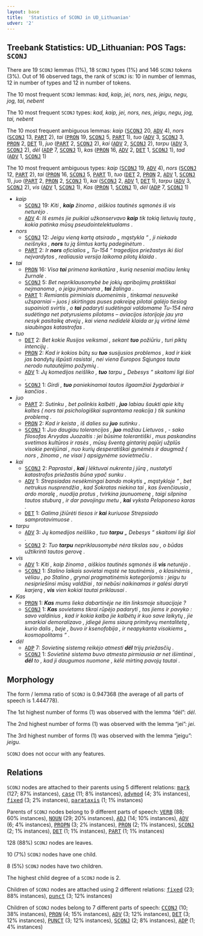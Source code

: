 ```yaml
---
layout: base
title:  'Statistics of SCONJ in UD_Lithuanian'
udver: '2'
---
```


## Treebank Statistics: UD_Lithuanian: POS Tags: `SCONJ`

There are 19 `SCONJ` lemmas (1%), 18 `SCONJ` types (1%) and 146 `SCONJ` tokens (3%).
Out of 16 observed tags, the rank of `SCONJ` is: 10 in number of lemmas, 12 in number of types and 12 in number of tokens.

The 10 most frequent `SCONJ` lemmas: <em>kad, kaip, jei, nors, nes, jeigu, negu, jog, tai, nebent</em>

The 10 most frequent `SCONJ` types:  <em>kad, kaip, jei, nors, nes, jeigu, negu, jog, tai, nebent</em>

The 10 most frequent ambiguous lemmas: <em>kaip</em> (<tt><a href="lt-pos-SCONJ.html">SCONJ</a></tt> 20, <tt><a href="lt-pos-ADV.html">ADV</a></tt> 4), <em>nors</em> (<tt><a href="lt-pos-SCONJ.html">SCONJ</a></tt> 13, <tt><a href="lt-pos-PART.html">PART</a></tt> 2), <em>tai</em> (<tt><a href="lt-pos-PRON.html">PRON</a></tt> 19, <tt><a href="lt-pos-SCONJ.html">SCONJ</a></tt> 5, <tt><a href="lt-pos-PART.html">PART</a></tt> 1), <em>tuo</em> (<tt><a href="lt-pos-ADV.html">ADV</a></tt> 3, <tt><a href="lt-pos-SCONJ.html">SCONJ</a></tt> 3, <tt><a href="lt-pos-PRON.html">PRON</a></tt> 2, <tt><a href="lt-pos-DET.html">DET</a></tt> 1), <em>juo</em> (<tt><a href="lt-pos-PART.html">PART</a></tt> 2, <tt><a href="lt-pos-SCONJ.html">SCONJ</a></tt> 2), <em>kai</em> (<tt><a href="lt-pos-ADV.html">ADV</a></tt> 2, <tt><a href="lt-pos-SCONJ.html">SCONJ</a></tt> 2), <em>tarpu</em> (<tt><a href="lt-pos-ADV.html">ADV</a></tt> 3, <tt><a href="lt-pos-SCONJ.html">SCONJ</a></tt> 2), <em>dėl</em> (<tt><a href="lt-pos-ADP.html">ADP</a></tt> 7, <tt><a href="lt-pos-SCONJ.html">SCONJ</a></tt> 1), <em>kas</em> (<tt><a href="lt-pos-PRON.html">PRON</a></tt> 16, <tt><a href="lt-pos-ADV.html">ADV</a></tt> 2, <tt><a href="lt-pos-DET.html">DET</a></tt> 1, <tt><a href="lt-pos-SCONJ.html">SCONJ</a></tt> 1), <em>tad</em> (<tt><a href="lt-pos-ADV.html">ADV</a></tt> 1, <tt><a href="lt-pos-SCONJ.html">SCONJ</a></tt> 1)

The 10 most frequent ambiguous types:  <em>kaip</em> (<tt><a href="lt-pos-SCONJ.html">SCONJ</a></tt> 19, <tt><a href="lt-pos-ADV.html">ADV</a></tt> 4), <em>nors</em> (<tt><a href="lt-pos-SCONJ.html">SCONJ</a></tt> 12, <tt><a href="lt-pos-PART.html">PART</a></tt> 2), <em>tai</em> (<tt><a href="lt-pos-PRON.html">PRON</a></tt> 16, <tt><a href="lt-pos-SCONJ.html">SCONJ</a></tt> 5, <tt><a href="lt-pos-PART.html">PART</a></tt> 1), <em>tuo</em> (<tt><a href="lt-pos-DET.html">DET</a></tt> 2, <tt><a href="lt-pos-PRON.html">PRON</a></tt> 2, <tt><a href="lt-pos-ADV.html">ADV</a></tt> 1, <tt><a href="lt-pos-SCONJ.html">SCONJ</a></tt> 1), <em>juo</em> (<tt><a href="lt-pos-PART.html">PART</a></tt> 2, <tt><a href="lt-pos-PRON.html">PRON</a></tt> 2, <tt><a href="lt-pos-SCONJ.html">SCONJ</a></tt> 1), <em>kai</em> (<tt><a href="lt-pos-SCONJ.html">SCONJ</a></tt> 2, <tt><a href="lt-pos-ADV.html">ADV</a></tt> 1, <tt><a href="lt-pos-DET.html">DET</a></tt> 1), <em>tarpu</em> (<tt><a href="lt-pos-ADV.html">ADV</a></tt> 3, <tt><a href="lt-pos-SCONJ.html">SCONJ</a></tt> 2), <em>vis</em> (<tt><a href="lt-pos-ADV.html">ADV</a></tt> 1, <tt><a href="lt-pos-SCONJ.html">SCONJ</a></tt> 1), <em>Kas</em> (<tt><a href="lt-pos-PRON.html">PRON</a></tt> 1, <tt><a href="lt-pos-SCONJ.html">SCONJ</a></tt> 1), <em>dėl</em> (<tt><a href="lt-pos-ADP.html">ADP</a></tt> 7, <tt><a href="lt-pos-SCONJ.html">SCONJ</a></tt> 1)


* <em>kaip</em>
  * <tt><a href="lt-pos-SCONJ.html">SCONJ</a></tt> 19: <em>Kiti , <b>kaip</b> žinoma , aiškios tautinės sąmonės iš vis neturėjo .</em>
  * <tt><a href="lt-pos-ADV.html">ADV</a></tt> 4: <em>Iš esmės jie puikiai užkonservavo <b>kaip</b> tik tokią lietuvių tautą , kokia patinka mūsų pseudointelektualams .</em>
* <em>nors</em>
  * <tt><a href="lt-pos-SCONJ.html">SCONJ</a></tt> 12: <em>Jeigu vieną kartą atsirado „ mąstykla “ , ji niekada neišnyks , <b>nors</b> tu ją šimtus kartų padeginėtum .</em>
  * <tt><a href="lt-pos-PART.html">PART</a></tt> 2: <em>Ir <b>nors</b> oficialios „ Tu-154 “ tragedijos priežastys iki šiol neįvardytos , realiausia versija laikoma pilotų klaida .</em>
* <em>tai</em>
  * <tt><a href="lt-pos-PRON.html">PRON</a></tt> 16: <em>Visa <b>tai</b> primena karikatūra , kurią neseniai mačiau lenkų žurnale .</em>
  * <tt><a href="lt-pos-SCONJ.html">SCONJ</a></tt> 5: <em>Bet nepriklausomybė be jokių apribojimų praktiškai neįmanoma , o jeigu įmanoma , <b>tai</b> žalinga .</em>
  * <tt><a href="lt-pos-PART.html">PART</a></tt> 1: <em>Remiantis pirminiais duomenimis , tinkamai nesuveikė užsparniai – juos į skirtingas puses pakreipę pilotai galėjo tiesiog supainioti svirtis , o <b>tai</b> padaryti sudėtingai valdomame Tu-154 nėra sudėtinga net patyrusiems pilotams – aviacijos istorijoje jau yra nesyk pasitaikę atvejų , kai viena nedidelė klaida ar jų virtinė lėmė siaubingas katastrofas .</em>
* <em>tuo</em>
  * <tt><a href="lt-pos-DET.html">DET</a></tt> 2: <em>Bet kokie Rusijos veiksmai , sekant <b>tuo</b> požiūriu , turi piktų intencijų .</em>
  * <tt><a href="lt-pos-PRON.html">PRON</a></tt> 2: <em>Kad ir kokios būtų su <b>tuo</b> susijusios problemos , kad ir kiek jas bandytų išpūsti rasistai , nei viena Europos Sąjungos tauta nerodo nutautėjimo požymių .</em>
  * <tt><a href="lt-pos-ADV.html">ADV</a></tt> 1: <em>Jų komedijos neišliko , <b>tuo</b> tarpu „ Debesys “ skaitomi ligi šiol .</em>
  * <tt><a href="lt-pos-SCONJ.html">SCONJ</a></tt> 1: <em>Girdi , <b>tuo</b> paniekinamai tautos ilgaamžiai žygdarbiai ir kančios .</em>
* <em>juo</em>
  * <tt><a href="lt-pos-PART.html">PART</a></tt> 2: <em>Sutinku , bet polinkis kalbėti , <b>juo</b> labiau šaukti apie kitų kaltes ( nors tai psichologiškai suprantama reakcija ) tik sunkina problemą .</em>
  * <tt><a href="lt-pos-PRON.html">PRON</a></tt> 2: <em>Kad ir keista , iš dalies su <b>juo</b> sutinku .</em>
  * <tt><a href="lt-pos-SCONJ.html">SCONJ</a></tt> 1: <em>Juo daugiau tolerancijos , <b>juo</b> mažiau Lietuvos , - sako filosofas Arvydas Juozaitis : jei būsime tolerantiški , mus paskandins svetimos kultūros ir rasės , mūsų šventą gintarinį pajūrį užplūs visokie perėjūnai , nuo kurių desperatiškai gynėmės ir daugmaž ( nors , žinoma , ne visai ) apsigynėme sovietmečiu .</em>
* <em>kai</em>
  * <tt><a href="lt-pos-SCONJ.html">SCONJ</a></tt> 2: <em>Paprastai , <b>kai</b> į lėktuvai nukrenta į jūrą , nustatyti katastrofos priežastis būna ypač sunku .</em>
  * <tt><a href="lt-pos-ADV.html">ADV</a></tt> 1: <em>Strepsiadas nesėkmingai bando mokytis „ mąstykloje “ , bet netrukus nusprendžia , kad Sokratas niekina tai , kas švenčiausia , ardo moralę , nuodija protus , tvirkina jaunuomenę , taigi silpnina tautos stuburą , ir dar pavojingu metu , <b>kai</b> vyksta Peloponeso karas .</em>
  * <tt><a href="lt-pos-DET.html">DET</a></tt> 1: <em>Galima įžiūrėti tiesos ir <b>kai</b> kuriuose Strepsiado samprotavimuose .</em>
* <em>tarpu</em>
  * <tt><a href="lt-pos-ADV.html">ADV</a></tt> 3: <em>Jų komedijos neišliko , tuo <b>tarpu</b> „ Debesys “ skaitomi ligi šiol .</em>
  * <tt><a href="lt-pos-SCONJ.html">SCONJ</a></tt> 2: <em>Tuo <b>tarpu</b> nepriklausomybė nėra tikslas sau , o būdas užtikrinti tautos gerovę .</em>
* <em>vis</em>
  * <tt><a href="lt-pos-ADV.html">ADV</a></tt> 1: <em>Kiti , kaip žinoma , aiškios tautinės sąmonės iš <b>vis</b> neturėjo .</em>
  * <tt><a href="lt-pos-SCONJ.html">SCONJ</a></tt> 1: <em>Stalino laikais sovietai mąstė ne tautinėmis , o klasinėmis , vėliau , po Stalino , grynai pragmatinėmis kategorijomis : jeigu tu nesipriešinsi mūsų valdžiai , tai nebūsi naikinamas ir galėsi daryti karjerą , <b>vis</b> vien kokiai tautai priklausai .</em>
* <em>Kas</em>
  * <tt><a href="lt-pos-PRON.html">PRON</a></tt> 1: <em><b>Kas</b> mums lieka dabartinėje ne itin linksmoje situacijoje ?</em>
  * <tt><a href="lt-pos-SCONJ.html">SCONJ</a></tt> 1: <em><b>Kas</b> sovietams tikrai rūpėjo padaryti , tas jiems ir pavyko : savo valdinius , kad ir kokia kalba jie kalbėtų ir kuo save laikytų , jie smarkiai demoralizavo , įdiegė jiems siaurą primityvų mentalitetą , kurio dalis , beje , buvo ir ksenofobija , ir neapykanta visokiems „ kosmopolitams “ .</em>
* <em>dėl</em>
  * <tt><a href="lt-pos-ADP.html">ADP</a></tt> 7: <em>Sovietinę sistemą reikėjo atmesti <b>dėl</b> trijų priežasčių .</em>
  * <tt><a href="lt-pos-SCONJ.html">SCONJ</a></tt> 1: <em>Sovietinė sistema buvo atmesta pirmiausia ar net išimtinai , <b>dėl</b> to , kad ji daugumos nuomone , kėlė mirtiną pavojų tautai .</em>

## Morphology

The form / lemma ratio of `SCONJ` is 0.947368 (the average of all parts of speech is 1.444778).

The 1st highest number of forms (1) was observed with the lemma “dėl”: <em>dėl</em>.

The 2nd highest number of forms (1) was observed with the lemma “jei”: <em>jei</em>.

The 3rd highest number of forms (1) was observed with the lemma “jeigu”: <em>jeigu</em>.

`SCONJ` does not occur with any features.


## Relations

`SCONJ` nodes are attached to their parents using 5 different relations: <tt><a href="lt-dep-mark.html">mark</a></tt> (127; 87% instances), <tt><a href="lt-dep-case.html">case</a></tt> (11; 8% instances), <tt><a href="lt-dep-advmod.html">advmod</a></tt> (4; 3% instances), <tt><a href="lt-dep-fixed.html">fixed</a></tt> (3; 2% instances), <tt><a href="lt-dep-parataxis.html">parataxis</a></tt> (1; 1% instances)

Parents of `SCONJ` nodes belong to 9 different parts of speech: <tt><a href="lt-pos-VERB.html">VERB</a></tt> (88; 60% instances), <tt><a href="lt-pos-NOUN.html">NOUN</a></tt> (29; 20% instances), <tt><a href="lt-pos-ADJ.html">ADJ</a></tt> (14; 10% instances), <tt><a href="lt-pos-ADV.html">ADV</a></tt> (6; 4% instances), <tt><a href="lt-pos-PROPN.html">PROPN</a></tt> (3; 2% instances), <tt><a href="lt-pos-PRON.html">PRON</a></tt> (2; 1% instances), <tt><a href="lt-pos-SCONJ.html">SCONJ</a></tt> (2; 1% instances), <tt><a href="lt-pos-DET.html">DET</a></tt> (1; 1% instances), <tt><a href="lt-pos-PART.html">PART</a></tt> (1; 1% instances)

128 (88%) `SCONJ` nodes are leaves.

10 (7%) `SCONJ` nodes have one child.

8 (5%) `SCONJ` nodes have two children.

The highest child degree of a `SCONJ` node is 2.

Children of `SCONJ` nodes are attached using 2 different relations: <tt><a href="lt-dep-fixed.html">fixed</a></tt> (23; 88% instances), <tt><a href="lt-dep-punct.html">punct</a></tt> (3; 12% instances)

Children of `SCONJ` nodes belong to 7 different parts of speech: <tt><a href="lt-pos-CCONJ.html">CCONJ</a></tt> (10; 38% instances), <tt><a href="lt-pos-PRON.html">PRON</a></tt> (4; 15% instances), <tt><a href="lt-pos-ADV.html">ADV</a></tt> (3; 12% instances), <tt><a href="lt-pos-DET.html">DET</a></tt> (3; 12% instances), <tt><a href="lt-pos-PUNCT.html">PUNCT</a></tt> (3; 12% instances), <tt><a href="lt-pos-SCONJ.html">SCONJ</a></tt> (2; 8% instances), <tt><a href="lt-pos-ADP.html">ADP</a></tt> (1; 4% instances)

